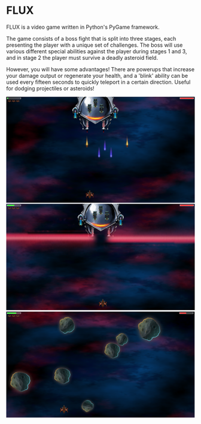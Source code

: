 # FLUX
FLUX is a video game written in Python's PyGame framework.
<p>
The game consists of a boss fight that is split into three stages, each presenting the player with a unique set of challenges.
The boss will use various different special abilities against the player during stages 1 and 3, and in stage 2 the player must survive a deadly asteroid field.
<p>
However, you will have some advantages! There are powerups that increase your damage output or regenerate your health, and a 'blink' ability can be used every fifteen seconds to quickly teleport in a certain direction.
Useful for dodging projectiles or asteroids!


![alt text](https://raw.githubusercontent.com/Balicea24/FLUX/master/screenshots/FluxSS0.png)
![alt text](https://raw.githubusercontent.com/Balicea24/FLUX/master/screenshots/FluxSS1.png)
![alt text](https://raw.githubusercontent.com/Balicea24/FLUX/master/screenshots/FluxSS2.png)

